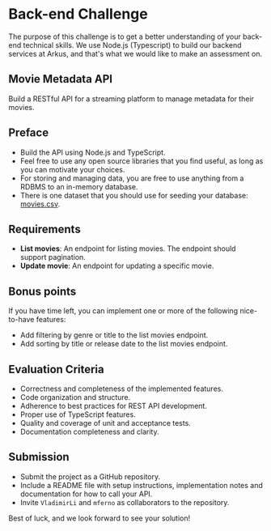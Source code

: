 # Back-end Challenge

The purpose of this challenge is to get a better understanding of your back-end technical skills. We use Node.js (Typescript) to build our backend services at Arkus, and that's what we would like to make an assessment on. 

## Movie Metadata API

Build a RESTful API for a streaming platform to manage metadata for their movies.

## Preface

- Build the API using Node.js and TypeScript.
- Feel free to use any open source libraries that you find useful, as long as you can motivate your choices.
- For storing and managing data, you are free to use anything from a RDBMS to an in-memory database.
- There is one dataset that you should use for seeding your database: [movies.csv](./movies.csv).

## Requirements

- **List movies**: An endpoint for listing movies. The endpoint should support pagination.
- **Update movie**: An endpoint for updating a specific movie.

## Bonus points

If you have time left, you can implement one or more of the following nice-to-have features:

- Add filtering by genre or title to the list movies endpoint.
- Add sorting by title or release date to the list movies endpoint.

## Evaluation Criteria

- Correctness and completeness of the implemented features.
- Code organization and structure.
- Adherence to best practices for REST API development.
- Proper use of TypeScript features.
- Quality and coverage of unit and acceptance tests.
- Documentation completeness and clarity.

## Submission

- Submit the project as a GitHub repository.
- Include a README file with setup instructions, implementation notes and documentation for how to call your API.
- Invite `VladimirLi` and `mferno` as collaborators to the repository.

Best of luck, and we look forward to see your solution!
